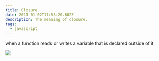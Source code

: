 ```yaml
---
title: Closure
date: 2021-01-02T17:53:20.682Z
description: The meaning of closure.
tags:
  - javascript
---
```

when a function reads or writes a variable that is declared outside of it

<img src="https://pbs.twimg.com/media/EnrfbShUcAAKh7W?format=png" style="max-width: 100%" />